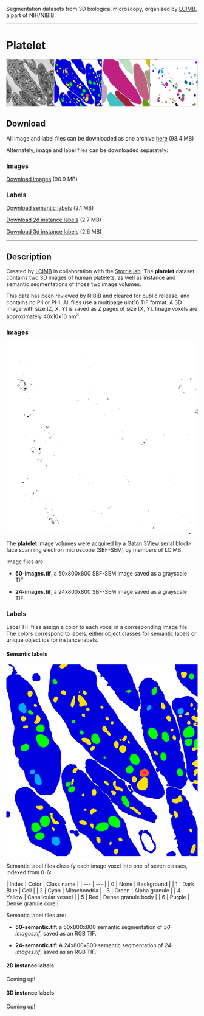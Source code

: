 Segmentation datasets from 3D biological microscopy, organized by [LCIMB](about-lcimb/), a part of NIH/NIBIB.

---

# Platelet

![](media/platelet_banner.png)

## Download

All image and label files can be downloaded as one archive [here](https://www.dropbox.com/s/c0jg8biqq66w32r/platelet-lcimb.zip?dl=1) (98.4 MB)

Alternately, image and label files can be downloaded separately:

### Images

[Download images](https://put.real.link.here) (90.9 MB)

### Labels

[Download semantic labels](https://www.dropbox.com/s/p4iugak20g8uccd/labels-semantic.zip?dl=1) (2.1 MB)

[Download 2d instance labels](https://www.dropbox.com/s/janmagx6iibybtk/labels-instance-2d.zip?dl=1) (2.7 MB)

[Download 3d instance labels](https://www.dropbox.com/s/n3jry3nt4pyn7d7/labels-instance-3d.zip?dl=1) (2.6 MB)

---

## Description

Created by [LCIMB](about-lcimb/) in collaboration with the [Storrie lab](https://physiology.uams.edu/faculty/brian-storrie/). The **platelet** dataset contains two 3D images of human platelets, as well as instance and semantic segmentations of those two image volumes.

This data has been reviewed by NIBIB and cleared for public release, and contains no PII or PHI. All files use a multipage uint16 TIF format. A 3D image with size [Z, X, Y] is saved as Z pages of size [X, Y]. Image voxels are approximately 40x10x10 nm<sup>3</sup>. 

### Images

![50-images.tif, Z=0](media/50-images.png)

The **platelet** image volumes were acquired by a [Gatan 3View](https://www.gatan.com/products/sem-imaging-spectroscopy/3view-system) serial block-face scanning electron microscope (SBF-SEM) by members of LCIMB. 

Image files are: 

- **50-images.tif**, a 50x800x800 SBF-SEM image saved as a grayscale TIF.

- **24-images.tif**, a 24x800x800 SBF-SEM image saved as a grayscale TIF.

### Labels

Label TIF files assign a color to each voxel in a corresponding image file. The colors correspond to labels, either object classes for semantic labels or unique object ids for instance labels.

#### Semantic labels

![50-semantic.tif, Z=0](media/50-semantic.png)

Semantic label files classify each image voxel into one of seven classes, indexed from 0-6:

| Index | Color | Class name |
| --- | --- |
| 0 | None | Background |
| 1 | Dark Blue | Cell |
| 2 | Cyan | Mitochondria |
| 3 | Green | Alpha granule |
| 4 | Yellow | Canalicular vessel |
| 5 | Red | Dense granule body |
| 6 | Purple | Dense granule core |

Semantic label files are:

- **50-semantic.tif**: a 50x800x800 semantic segmentation of _50-images.tif_, saved as an RGB TIF.

- **24-semantic.tif**: A 24x800x800 semantic segmentation of _24-images.tif_, saved as an RGB TIF.

#### 2D instance labels

Coming up!

#### 3D instance labels

Coming up!
